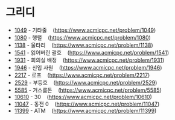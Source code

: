 # 그리디

- [1049](1049/) - 기타줄 &nbsp;&nbsp; (https://www.acmicpc.net/problem/1049)
- [1080](1080/) - 행렬 &nbsp;&nbsp; (https://www.acmicpc.net/problem/1080)
- [1138](1138/) - 울타리 &nbsp;&nbsp; (https://www.acmicpc.net/problem/1138)
- [1541](1541/) - 잃어버린 괄호 &nbsp;&nbsp; (https://www.acmicpc.net/problem/1541)
- [1931](1931/) - 회의실 배정 &nbsp;&nbsp; (https://www.acmicpc.net/problem/1931)
- [1946](1946/) - 신입 사원 &nbsp;&nbsp; (https://www.acmicpc.net/problem/1946)
- [2217](2217/) - 로프 &nbsp;&nbsp; (https://www.acmicpc.net/problem/2217)
- [2529](2529/) - 부등호 &nbsp;&nbsp; (https://www.acmicpc.net/problem/2529)
- [5585](5585/) - 거스름돈 &nbsp;&nbsp; (https://www.acmicpc.net/problem/5585)
- [10610](10610/) - 30 &nbsp;&nbsp; (https://www.acmicpc.net/problem/10610)
- [11047](11047/) - 동전 0 &nbsp;&nbsp; (https://www.acmicpc.net/problem/11047)
- [11399](11399/) - ATM &nbsp;&nbsp; (https://www.acmicpc.net/problem/11399)
